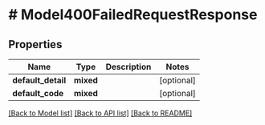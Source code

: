 # # Model400FailedRequestResponse

## Properties

Name | Type | Description | Notes
------------ | ------------- | ------------- | -------------
**default_detail** | **mixed** |  | [optional]
**default_code** | **mixed** |  | [optional]

[[Back to Model list]](../../README.md#models) [[Back to API list]](../../README.md#endpoints) [[Back to README]](../../README.md)
